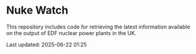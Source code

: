 # Nuke Watch

This repository includes code for retrieving the latest information available on the output of EDF nuclear power plants in the UK.

Last updated: 2025-06-22 01:25